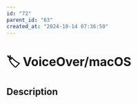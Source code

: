 ```yaml
---
id: "72"
parent_id: "63"
created_at: "2024-10-14 07:36:50"
---
```


# 🏷️ VoiceOver/macOS

## Description

